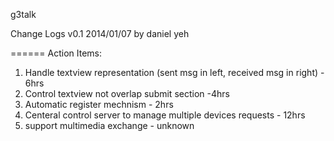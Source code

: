 g3talk

Change Logs
v0.1 2014/01/07 by daniel yeh

======
Action Items:

1. Handle textview representation (sent msg in left, received msg in right) - 6hrs
2. Control textview not overlap submit section -4hrs
3. Automatic register mechnism - 2hrs
4. Centeral control server to manage multiple devices requests - 12hrs
5. support multimedia exchange - unknown

